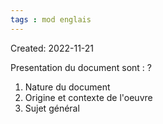 ```yaml
---
tags : mod englais
---
```

Created: 2022-11-21

Presentation du document sont : 
?
1. Nature du document
2. Origine et contexte de l'oeuvre
3. Sujet général
<!--SR:!2023-01-24,1,230-->